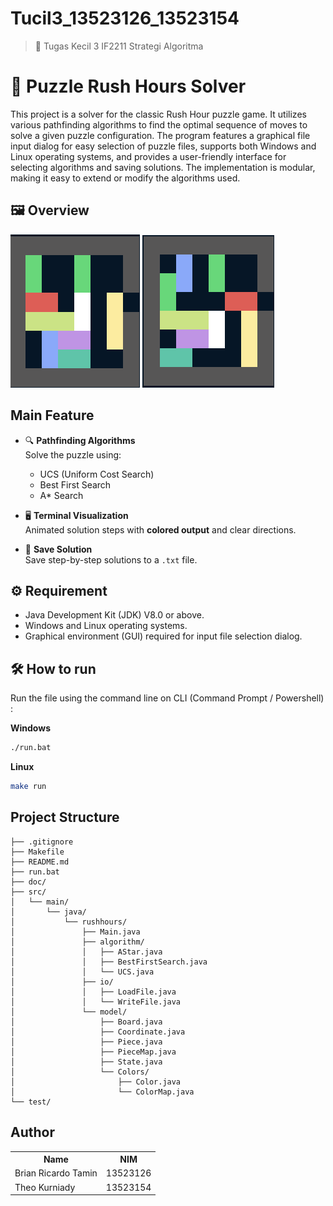 # Tucil3_13523126_13523154

> 🧠 Tugas Kecil 3 IF2211 Strategi Algoritma

# 🚗 Puzzle Rush Hours Solver

This project is a solver for the classic Rush Hour puzzle game. It utilizes various pathfinding algorithms to find the optimal sequence of moves to solve a given puzzle configuration. The program features a graphical file input dialog for easy selection of puzzle files, supports both Windows and Linux operating systems, and provides a user-friendly interface for selecting algorithms and saving solutions. The implementation is modular, making it easy to extend or modify the algorithms used.

## 🖼️ Overview
![Unsolved Image](doc/archive/resource.png) ![Solved Image](doc/archive/resource2.png)

## Main Feature

- 🔍 **Pathfinding Algorithms**  
  Solve the puzzle using:
  - UCS (Uniform Cost Search)
  - Best First Search
  - A* Search
  
- 🖥️ **Terminal Visualization**  
  Animated solution steps with **colored output** and clear directions.

- 💾 **Save Solution**  
  Save step-by-step solutions to a `.txt` file.

## ⚙️ Requirement

- Java Development Kit (JDK) V8.0 or above.
- Windows and Linux operating systems.
- Graphical environment (GUI) required for input file selection dialog.

## 🛠️ How to run

Run the file using the command line on CLI (Command Prompt / Powershell) :

**Windows**

```sh
./run.bat
```

**Linux**

```bash
make run
```

## Project Structure

```
├── .gitignore
├── Makefile
├── README.md
├── run.bat
├── doc/
├── src/
│   └── main/
│       └── java/
│           └── rushhours/
│               ├── Main.java
│               ├── algorithm/
│               │   ├── AStar.java
│               │   ├── BestFirstSearch.java
│               │   └── UCS.java
│               ├── io/
│               │   ├── LoadFile.java
│               │   └── WriteFile.java
│               └── model/
│                   ├── Board.java
│                   ├── Coordinate.java
│                   ├── Piece.java
│                   ├── PieceMap.java
│                   ├── State.java
│                   └── Colors/
│                       ├── Color.java
│                       └── ColorMap.java
└── test/
```

## Author

<table>
  <tr>
    <th>Name</th>
    <th>NIM</th>
  </tr>
  <tr>
    <td>Brian Ricardo Tamin</td>
    <td>13523126</td>
  </tr>
  <tr>
    <td>Theo Kurniady</td>
    <td>13523154</td>
  </tr>
</table>
